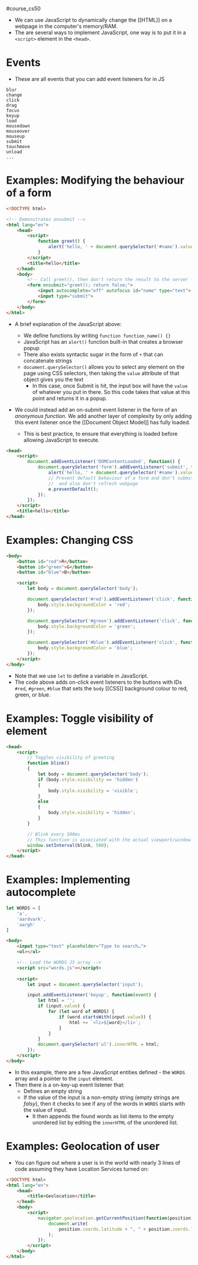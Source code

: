 #course_cs50

- We can use JavaScript to dynamically change the [[HTML]] on a webpage in the computer's memory/RAM.
- The are several ways to implement JavaScript, one way is to put it in a `<script>` element in the `<head>`.

# Events

- These are all events that you can add event listeners for in JS

```
blur
change
click
drag
focus
keyup
load
mousedown
mouseover
mouseup
submit
touchmove
unload
...
```

# Examples: Modifying the behaviour of a form

```html
<!DOCTYPE html>

<!-- Demonstrates onsubmit -->
<html lang="en">
    <head>
        <script>
            function greet() {
                alert('hello, ' + document.querySelector('#name').value);
            }
        </script>
        <title>hello</title>
    </head>
    <body>
        <!-- Call greet(), then don't return the result to the server -->
        <form onsubmit="greet(); return false;">
            <input autocomplete="off" autofocus id="name" type="text">
            <input type="submit">
        </form>
    </body>
</html>
```

- A brief explanation of the JavaScript above:
    - We define functions by writing `function function_name() {}`
    - JavaScript has an `alert()` function built-in that creates a browser popup
    - There also exists syntactic sugar in the form of `+` that can concatenate strings
    - `document.querySelector()` allows you to select any element on the page using CSS selectors, then taking the `value` attribute of that object gives you the text
        - In this case, once Submit is hit, the input box will have the `value` of whatever you put in there. So this code takes that value at this point and returns it in a popup.

- We could instead add an on-submit event listener in the form of an *anonymous function*. We add another layer of complexity by only adding this event listener once the [[Document Object Model]] has fully loaded.
    - This is best practice, to ensure that everything is loaded before allowing JavaScript to execute.

```html
<head>
    <script>
        document.addEventListener('DOMContentLoaded', function() {
            document.querySelector('form').addEventListener('submit', function(e) {
                alert('hello, ' + document.querySelector('#name').value);
                // Prevent default behaviour of a form and don't submit to server
                //  and also don't refresh webpage
                e.preventDefault();
            });
        });
    </script>
    <title>hello</title>
</head>
```

# Examples: Changing CSS

```html
<body>
    <button id="red">R</button>
    <button id="green">G</button>
    <button id="blue">B</button>

    <script>
        let body = document.querySelector('body');

        document.querySelector('#red').addEventListener('click', function() {
            body.style.backgroundColor = 'red';
        });

        document.querySelector('#green').addEventListener('click', function() {
            body.style.backgroundColor = 'green';
        });

        document.querySelector('#blue').addEventListener('click', function() {
            body.style.backgroundColor = 'blue';
        });
    </script>
</body>
```

- Note that we use `let` to define a variable in JavaScript.
- The code above adds on-click event listeners to the buttons with IDs `#red`, `#green`, `#blue` that sets the `body` [[CSS]] background colour to red, green, or blue.

# Examples: Toggle visibility of element

```html
<head>
    <script>
        // Toggles visibility of greeting
        function blink()
        {
            let body = document.querySelector('body');
            if (body.style.visibility == 'hidden')
            {
                body.style.visibility = 'visible';
            }
            else
            {
                body.style.visibility = 'hidden';
            }
        }

        // Blink every 500ms
        // This function is associated with the actual viewport/window
        window.setInterval(blink, 500);
    </script>
</head>
```

# Examples: Implementing autocomplete

```js
let WORDS = [
    'a',
    'aardvark',
    'aargh'
]
```

```html
<body>
    <input type="text" placeholder="Type to search…">
    <ul></ul>

    <!-- Load the WORDS JS array -->
    <script src="words.js"></script>
    
    <script>
        let input = document.querySelector('input');

        input.addEventListener('keyup', function(event) {
            let html = '';
            if (input.value) {
                for (let word of WORDS) {
                    if (word.startsWith(input.value)) {
                        html += `<li>${word}</li>`;
                    }
                }
            }
            document.querySelector('ul').innerHTML = html;
        });
    </script>
</body>
```

- In this example, there are a few JavaScript entities defined - the `WORDS` array and a pointer to the `input` element.
- Then there is a on-key-up event listener that:
    - Defines an empty string
    - If the value of the input is a non-empty string (empty strings are *falsy*), then it checks to see if any of the words in `WORDS` starts with the value of input.
        - It then appends the found words as list items to the empty unordered list by editing the `innerHTML` of the unordered list.

# Examples: Geolocation of user

- You can figure out where a user is in the world with nearly 3 lines of code assuming they have Location Services turned on:

```html
<!DOCTYPE html>
<html lang="en">
    <head>
        <title>Geolocation</title>
    </head>
    <body>
        <script>
            navigator.geolocation.getCurrentPosition(function(position) {
                document.write(
                    position.coords.latitude + ", " + position.coords.longitude
                );
            });
        </script>
    </body>
</html>
```